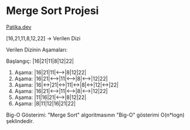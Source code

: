 # Merge Sort Projesi
[Patika.dev](https://www.patika.dev/tr)

[16,21,11,8,12,22] -> Verilen Dizi

Verilen Dizinin Aşamaları:

Başlangıç: |16|21|11|8|12|22| 
  1. Aşama:  |16|21|11|<-->|8|12|22|
  2. Aşama:  |16|21|<-->|11|<-->|8|<-->|12|22|
  3. Aşama:  |16|<->|21|<->|11|<->|8|<->|12|<->|22|
  4. Aşama:  |16|21|<-->|11|<-->|8|<-->|12|22|
  5. Aşama:  |11|16|21|<-->|8|12|22|
  6. Aşama:  |8|11|12|16|21|22|

Big-O Gösterimi: "Merge Sort" algoritmasının "Big-O" gösterimi O(n*logn) şeklindedir.
